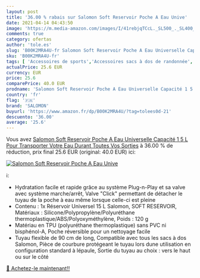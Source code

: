```yaml
---
layout: post
title: '36.00 % rabais sur Salomon Soft Reservoir Poche A Eau Unive'
date: 2021-04-14 04:43:50
image: 'https://m.media-amazon.com/images/I/41rebjqTCcL._SL500_._SL400_.jpg'
comments: true
category: ofertas
author: 'tole.es'
slug: 'B00K2MRA4U-fr Salomon Soft Reservoir Poche A Eau Universelle Capacité 1...'
sku: 'B00K2MRA4U-fr'
tags: [ 'Accessoires de sports','Accessoires sacs à dos de randonnée','Camping et randonnée','Réservoirs','Sacs dhydratation','Sports et Loisirs','Vêtements et équipement de loisirs de plein air','salomon', ]
actualPrice: 25.6 EUR
currency: EUR
price: 25.6
comparePrice: 40.0 EUR
prodname: 'Salomon Soft Reservoir Poche A Eau Universelle Capacité 1 5 L Pour Transporter Votre Eau Durant Toutes Vos Sorties'
country: 'fr'
flag: '🇫🇷'
brand: 'SALOMON'
buyurl: 'https://www.amazon.fr/dp/B00K2MRA4U/?tag=tolees0d-21'
descuento: '36.00'
average: '25.6'
---
```


Vous avez [Salomon Soft Reservoir Poche A Eau Universelle Capacité 1 5 L Pour Transporter Votre Eau Durant Toutes Vos Sorties](https://www.amazon.fr/dp/B00K2MRA4U/?tag=tolees0d-21)  à  36.00 % de réduction, prix final  25.6 EUR (original: 40.0 EUR) ici:

[![Salomon Soft Reservoir Poche A Eau Unive](https://m.media-amazon.com/images/I/41rebjqTCcL._SL500_._SL400_.jpg)](https://www.amazon.fr/dp/B00K2MRA4U/?tag=tolees0d-21)

ℹ️:

- Hydratation facile et rapide grâce au système Plug-n-Play et sa valve avec système marche/arrêt, Valve "Click" permettant de détacher le tuyau de la poche à eau même lorsque celle-ci est pleine
- Contenu : 1x Réservoir Universel 15 L Salomon, SOFT RESERVOIR, Matériaux : Silicone/Polypropylène/Polyuréthane thermoplastique/ABS/Polyoxyméthylène, Poids : 120 g
- Matériau en TPU (polyuréthane thermoplastique) sans PVC ni bisphénol-A, Poche réversible pour un nettoyage facile
- Tuyau flexible de 90 cm de long, Compatible avec tous les sacs à dos Salomon, Pièce de courbure protégeant le tuyau lors dune utilisation en configuration standard à lépaule, Sortie du tuyau au choix : vers le haut ou sur le côté

[🛒 Achetez-le maintenant!!](https://www.amazon.fr/dp/B00K2MRA4U/?tag=tolees0d-21)

